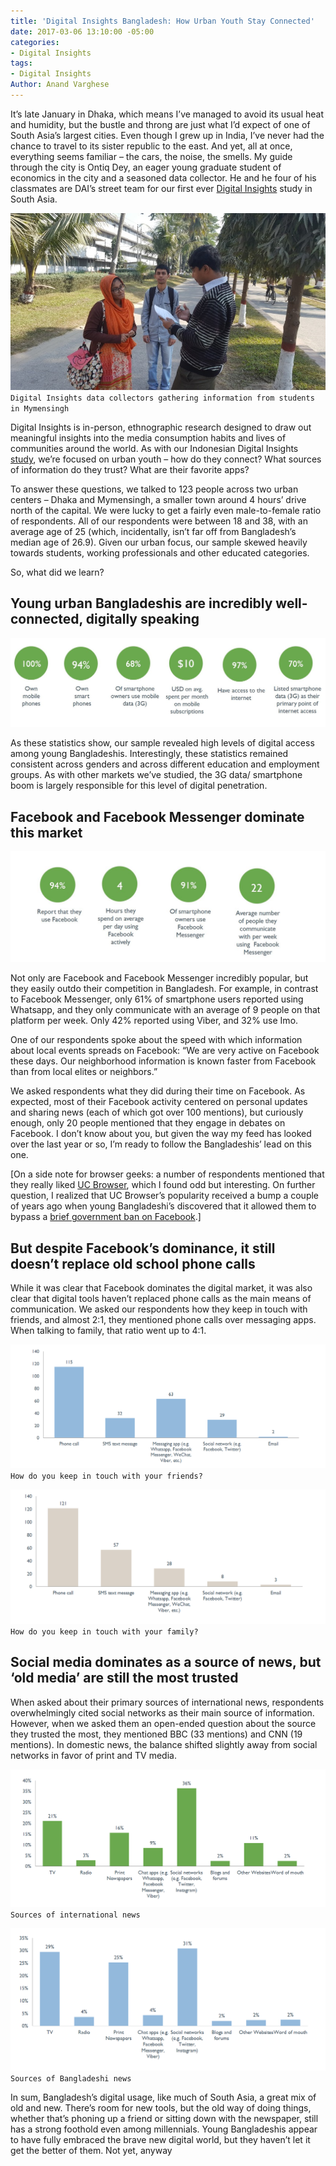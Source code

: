 ```yaml
---
title: 'Digital Insights Bangladesh: How Urban Youth Stay Connected'
date: 2017-03-06 13:10:00 -05:00
categories:
- Digital Insights
tags:
- Digital Insights
Author: Anand Varghese
---
```


It’s late January in Dhaka, which means I’ve managed to avoid its usual heat and humidity, but the bustle and throng are just what I’d expect of one of South Asia’s largest cities. Even though I grew up in India, I’ve never had the chance to travel to its sister republic to the east. And yet, all at once, everything seems familiar – the cars, the noise, the smells. My guide through the city is Ontiq Dey, an eager young graduate student of economics in the city and a seasoned data collector. He and he four of his classmates are DAI’s street team for our first ever [Digital Insights](https://dai-global-digital.com/tags/?tag=digital-insights) study in South Asia.

![Image 1.jpg](/uploads/Image%201.jpg)
`Digital Insights data collectors gathering information from students in Mymensingh`

<!--more-->

Digital Insights is in-person, ethnographic research designed to draw out meaningful insights into the media consumption habits and lives of communities around the world. As with our Indonesian Digital Insights [study](https://dai-global-digital.com/indonesia-digital-insights.html), we’re focused on urban youth – how do they connect? What sources of information do they trust? What are their favorite apps?

To answer these questions, we talked to 123 people across two urban centers – Dhaka and Mymensingh, a smaller town around 4 hours’ drive north of the capital.  We were lucky to get a fairly even male-to-female ratio of respondents. All of our respondents were between 18 and 38, with an average age of 25 (which, incidentally, isn’t far off from Bangladesh’s median age of 26.9). Given our urban focus, our sample skewed heavily towards students, working professionals and other educated categories.

So, what did we learn?

## Young urban Bangladeshis are incredibly well-connected, digitally speaking

![Image 2.JPG](/uploads/Image%202.JPG)

As these statistics show, our sample revealed high levels of digital access among young Bangladeshis. Interestingly, these statistics remained consistent across genders and across different education and employment groups. As with other markets we’ve studied, the 3G data/ smartphone boom is largely responsible for this level of digital penetration.

## Facebook and Facebook Messenger dominate this market

![Image 3a.JPG](/uploads/Image%203a.JPG)

Not only are Facebook and Facebook Messenger incredibly popular, but they easily outdo their competition in Bangladesh.  For example, in contrast to Facebook Messenger, only 61% of smartphone users reported using Whatsapp, and they only communicate with an average of 9 people on that platform per week. Only 42% reported using Viber, and 32% use Imo.

One of our respondents spoke about the speed with which information about local events spreads on Facebook: “We are very active on Facebook these days. Our neighborhood information is known faster from Facebook than from local elites or neighbors.”

We asked respondents what they did during their time on Facebook.  As expected, most of their Facebook activity centered on personal updates and sharing news (each of which got over 100 mentions), but curiously enough, only 20 people mentioned that they engage in debates on Facebook. I don’t know about you, but given the way my feed has looked over the last year or so, I’m ready to follow the Bangladeshis’ lead on this one.

[On a side note for browser geeks: a number of respondents mentioned that they really liked [UC Browser](https://play.google.com/store/apps/details?id=com.UCMobile.intl&hl=en), which I found odd but interesting. On further question, I realized that UC Browser’s popularity received a bump a couple of years ago when young Bangladeshi’s discovered that it allowed them to bypass a [brief government ban on Facebook](http://www.voanews.com/a/bangladesh-lifts-ban-facebook/3097865.html).\]


## But despite Facebook’s dominance, it still doesn’t replace old school phone calls

While it was clear that Facebook dominates the digital market, it was also clear that digital tools haven’t replaced phone calls as the main means of communication. We asked our respondents how they keep in touch with friends, and almost 2:1, they mentioned phone calls over messaging apps. When talking to family, that ratio went up to 4:1.

![Image 5.PNG](/uploads/Image%205.PNG)
`How do you keep in touch with your friends?`

![Image 6.PNG](/uploads/Image%206.PNG)
`How do you keep in touch with your family?`

## Social media dominates as a source of news, but ‘old media’ are still the most trusted

When asked about their primary sources of international news, respondents overwhelmingly cited social networks as their main source of information. However, when we asked them an open-ended question about the source they trusted the most, they mentioned BBC (33 mentions) and CNN (19 mentions). In domestic news, the balance shifted slightly away from social networks in favor of print and TV media.

![Image 7.PNG](/uploads/Image%207.PNG)
`Sources of international news`

![Image 8.PNG](/uploads/Image%208.PNG)
`Sources of Bangladeshi news`

In sum, Bangladesh’s digital usage, like much of South Asia, a great mix of old and new. There’s room for new tools, but the old way of doing things, whether that’s phoning up a friend or sitting down with the newspaper, still has a strong foothold even among millennials. Young Bangladeshis appear to have fully embraced the brave new digital world, but they haven’t let it get the better of them. Not yet, anyway